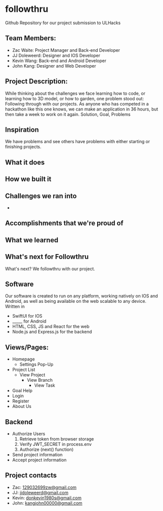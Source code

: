 # followthru
Github Repository for our project submission to ULHacks

## Team Members:
* Zac Waite: Project Manager and Back-end Developer
* JJ Doleweerd: Designer and IOS Developer
* Kevin Wang: Back-end and Android Developer
* John Kang: Designer and Web Developer

## Project Description:
While thinking about the challenges we face learning how to code, or learning how to 3D model, or how to garden, one problem stood out: Following through with our projects. As anyone who has competed in a hackathon like this one knows, we can make an application in 36 hours, but then take a week to work on it again.
Solution, Goal, Problems

## Inspiration
We have problems and see others have problems with either starting or finishing projects.

## What it does

## How we built it

## Challenges we ran into
- 
## Accomplishments that we're proud of

## What we learned

## What's next for Followthru
What's next? We followthru with our project.

## Software
Our software is created to run on any platform, working natively on IOS and Android, as well as being available on the web scalable to any device. 
Written in 
* SwiftUI for IOS
* _____ for Android
* HTML, CSS, JS and React for the web
* Node.js and Express.js for the backend

## Views/Pages:
* Homepage
    * Settings Pop-Up
* Project List
    * View Project
        * View Branch
            * View Task
* Goal Help
* Login
* Register
* About Us

## Backend
* Authorize Users
    1. Retrieve token from browser storage
    1. Verify JWT_SECRET in process.env
    1. Authorize (next() function)
* Send project information
* Accept project information 

## Project contacts
* Zac: 129032699zw@gmail.com
* JJ: jjdoleweerd@gmail.com
* Kevin: donkevin1980s@gmail.com
* John: kangjohn00000@gmail.com